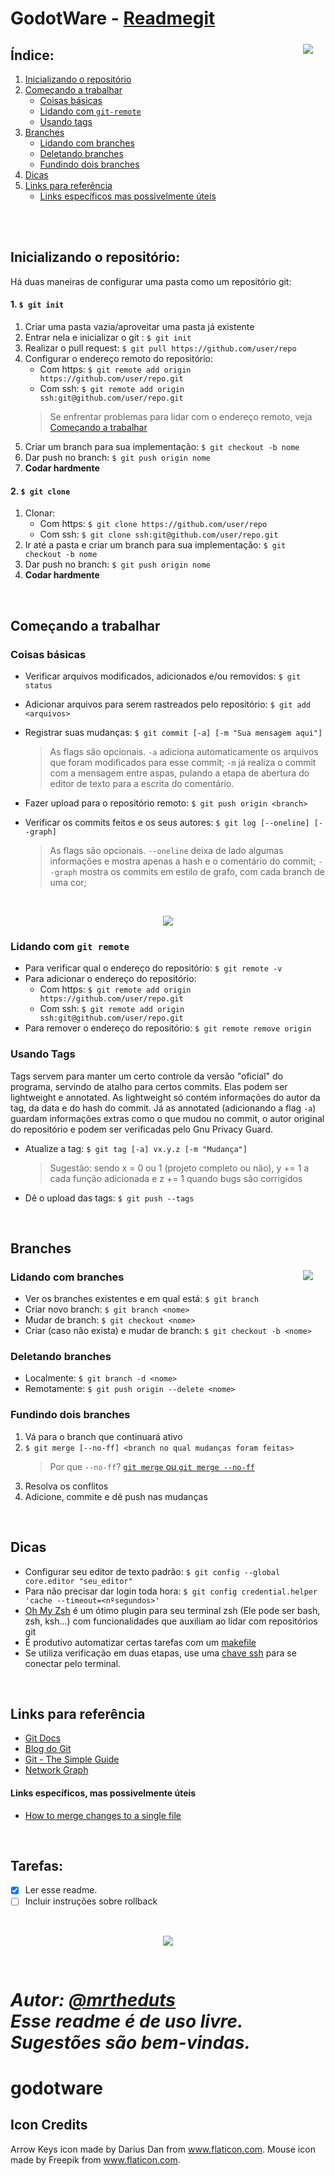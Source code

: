 # GodotWare - [Readmegit](https://www.github.com/mrtheduts/readmegit) 

<a href="https://xkcd.com/1597/" a="https://xkcd.com/1597/">
 <img align = "right" src=https://imgs.xkcd.com/comics/git.png  hspace="20" vspace="5">
</a>

## Índice:
1. [Inicializando o repositório](#inicializando-o-repositório)
2. [Começando a trabalhar](#começando-a-trabalhar)
   - [Coisas básicas](#coisas-básicas) 
   - [Lidando com `git-remote`](#lidando-com-git-remote)
   - [Usando tags](#usando-tags)
3. [Branches](#branches)
   - [Lidando com branches](#lidando-com-branches)
   - [Deletando branches](#deletando-branches)
   - [Fundindo dois branches](#fundindo-dois-branches)
4. [Dicas](#dicas)
5. [Links para referência](#links-para-referência)
   - [Links específicos mas possivelmente úteis](#links-específicos-mas-possivelmente-úteis)


<br />
<br />




## Inicializando o repositório:

Há duas maneiras de configurar uma pasta como um repositório git:
#### 1. `$ git init`
1. Criar uma pasta vazia/aproveitar uma pasta já existente
2. Entrar nela e inicializar o git : `$ git init`
3. Realizar o pull request: `$ git pull https://github.com/user/repo`
4. Configurar o endereço remoto do repositório:
   - Com https: `$ git remote add origin https://github.com/user/repo.git`
   - Com ssh: `$ git remote add origin ssh:git@github.com/user/repo.git`
   >Se enfrentar problemas para lidar com o endereço remoto, veja [Começando a trabalhar](#começando-a-trabalhar)
5. Criar um branch para sua implementação: `$ git checkout -b nome`
6. Dar push no branch: `$ git push origin nome`
7. **Codar hardmente**

#### 2. `$ git clone`
1. Clonar:
   - Com https: `$ git clone https://github.com/user/repo`
   - Com ssh: `$ git clone ssh:git@github.com/user/repo.git`
2. Ir até a pasta e criar um branch para sua implementação: `$ git checkout -b nome`
3. Dar push no branch: `$ git push origin nome`
4. **Codar hardmente**

<br />

## Começando a trabalhar

### Coisas básicas

 - Verificar arquivos modificados, adicionados e/ou removidos: `$ git status`
 - Adicionar arquivos para serem rastreados pelo repositório: `$ git add <arquivos>`
 - Registrar suas mudanças: `$ git commit [-a] [-m "Sua mensagem aqui"]`
     >As flags são opcionais. `-a` adiciona automaticamente os arquivos que foram modificados para esse commit; `-m` já realiza o commit com a mensagem entre aspas, pulando a etapa de abertura do editor de texto para a escrita do comentário.
 - Fazer upload para o repositório remoto: `$ git push origin <branch>`
 - Verificar os commits feitos e os seus autores: `$ git log [--oneline] [--graph]`
    >As flags são opcionais. `--oneline` deixa de lado algumas informações e mostra apenas a hash e o comentário do commit; `--graph` mostra os commits em estilo de grafo, com cada branch de uma cor;
    
    <br />

<p align="center"> 
 <a href=https://xkcd.com/1296/><img src=https://imgs.xkcd.com/comics/git_commit.png a=https://xkcd.com/1296/></a>
</p>

    
### Lidando com `git remote`
 - Para verificar qual o endereço do repositório: `$ git remote -v`
 - Para adicionar o endereço do repositório:
   - Com https: `$ git remote add origin https://github.com/user/repo.git`
   - Com ssh: `$ git remote add origin ssh:git@github.com/user/repo.git`
 - Para remover o endereço do repositório: `$ git remote remove origin`

### Usando Tags

Tags servem para manter um certo controle da versão "oficial" do programa, servindo de atalho para certos commits. Elas podem ser lightweight e annotated. As lightweight só contém informações do autor da tag, da data e do hash do commit. Já as annotated (adicionando a flag `-a`) guardam informações extras como o que mudou no commit, o autor original do repositório e podem ser verificadas pelo Gnu Privacy Guard.

 - Atualize a tag: `$ git tag [-a] vx.y.z [-m "Mudança"]`
 
    >Sugestão: sendo x = 0 ou 1 (projeto completo ou não), y += 1 a cada função adicionada e z += 1 quando bugs são corrigidos
    
  - Dê o upload das tags: `$ git push --tags`
  
  <br />

## Branches

<a href="https://xkcd.com/1421/" a="https://xkcd.com/1597/">
 <img align = "right" src=https://imgs.xkcd.com/comics/future_self.png  hspace="20" vspace="5">
</a>

### Lidando com branches

 - Ver os branches existentes e em qual está: `$ git branch`
 - Criar novo branch: `$ git branch <nome>`
 - Mudar de branch: `$ git checkout <nome>`
 - Criar (caso não exista) e mudar de branch: `$ git checkout -b <nome>`
 
### Deletando branches

- Localmente: `$ git branch -d <nome>`
- Remotamente: `$ git push origin --delete <nome>`
 
### Fundindo dois branches

1. Vá para o branch que continuará ativo
2. `$ git merge [--no-ff] <branch no qual mudanças foram feitas>`
    >Por que `--no-ff`? [`git merge` ou `git merge --no-ff`](http://stackoverflow.com/questions/9069061/what-is-the-difference-between-git-merge-and-git-merge-no-ff)
3. Resolva os conflitos
4. Adicione, commite e dê push nas mudanças

<br />

## Dicas

 - Configurar seu editor de texto padrão: `$ git config --global core.editor "seu_editor"`
 - Para não precisar dar login toda hora: `$ git config credential.helper 'cache --timeout=<nºsegundos>'`
 - [Oh My Zsh](https://github.com/robbyrussell/oh-my-zsh) é um ótimo plugin para seu terminal zsh (Ele pode ser bash, zsh, ksh...) com funcionalidades que auxiliam ao lidar com repositórios git
 - É produtivo automatizar certas tarefas com um [makefile](http://www.cs.colby.edu/maxwell/courses/tutorials/maketutor/)
 - Se utiliza verificação em duas etapas, use uma [chave ssh](https://help.github.com/articles/connecting-to-github-with-ssh/) para se conectar pelo terminal.
 
<br />

## Links para referência
- [Git Docs](https://git-scm.com/documentation)
- [Blog do Git](https://git-scm.com/blog)
- [Git - The Simple Guide](http://rogerdudler.github.io/git-guide/)
- [Network Graph](https://github.com/blog/39-say-hello-to-the-network-graph-visualizer)

#### Links específicos, mas possivelmente úteis
 - [How to merge changes to a single file](http://stackoverflow.com/questions/10784523/how-do-i-merge-changes-to-a-single-file-rather-than-merging-commits)

<br />

## Tarefas:
- [X] Ler esse readme.
- [ ] Incluir instruções sobre rollback 

<br />

<p align="center"> 
 <a href=https://xkcd.com/292/><img src=https://imgs.xkcd.com/comics/goto.png></a>
</p>
<br />

*Autor: [@mrtheduts](https://github.com/mrtheduts/)*<br />
*Esse readme é de uso livre.* <br />
*Sugestões são bem-vindas.*
=======
# godotware

## Icon Credits
Arrow Keys icon made by Darius Dan from www.flaticon.com.
Mouse icon made by Freepik from www.flaticon.com.
